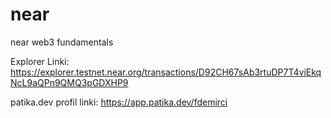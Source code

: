# near
near web3 fundamentals

Explorer Linki: https://explorer.testnet.near.org/transactions/D92CH67sAb3rtuDP7T4viEkqNcL9aQPn9QMQ3pGDXHP9

patika.dev profil linki: https://app.patika.dev/fdemirci
